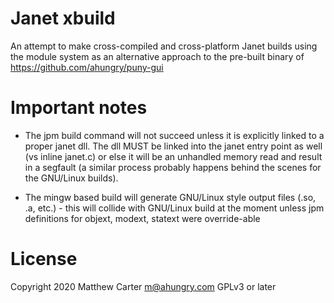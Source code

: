 # Janet xbuild

An attempt to make cross-compiled and cross-platform Janet builds
using the module system as an alternative approach to the pre-built
binary of https://github.com/ahungry/puny-gui

# Important notes

- The jpm build command will not succeed unless it is explicitly linked
to a proper janet dll.  The dll MUST be linked into the janet entry
point as well (vs inline janet.c) or else it will be an unhandled
memory read and result in a segfault (a similar process probably
happens behind the scenes for the GNU/Linux builds).

- The mingw based build will generate GNU/Linux style output files
  (.so, .a, etc.) - this will collide with GNU/Linux build at the
  moment unless jpm definitions for objext, modext, statext were
  override-able

# License

Copyright 2020 Matthew Carter <m@ahungry.com> GPLv3 or later
